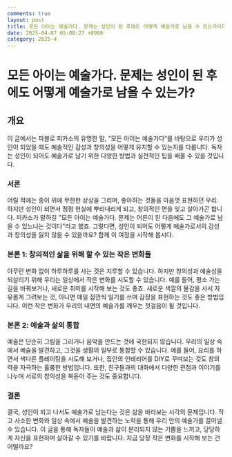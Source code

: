 ```yaml
---
comments: true
layout: post
title: 모든 아이는 예술가다. 문제는 성인이 된 후에도 어떻게 예술가로 남을 수 있는가이다. 에 대해서
date: 2025-04-07 05:00:27 +0900
category: 2025-4
---
```


# 모든 아이는 예술가다. 문제는 성인이 된 후에도 어떻게 예술가로 남을 수 있는가?

## 개요
이 글에서는 파블로 피카소의 유명한 말, "모든 아이는 예술가다"를 바탕으로 우리가 성인이 되었을 때도 예술적인 감성과 창의성을 어떻게 유지할 수 있는지를 다룹니다. 독자는 성인이 되어도 예술가로 남기 위한 다양한 방법과 실천적인 팁을 배울 수 있을 것입니다.

### 서론
어릴 적에는 종이 위에 무한한 상상을 그리며, 좋아하는 것들을 마음껏 표현하던 우리. 하지만 성인이 되면서 점점 현실에 뿌리내리게 되고, 창의적인 면을 잊고 살아가곤 합니다. 피카소가 말하길 "모든 아이는 예술가다. 문제는 어른이 된 다음에도 그 예술가로 남을 수 있느냐는 것이다"라고 했죠. 그렇다면, 성인이 되어도 어떻게 예술가로서의 감성과 창의성을 잃지 않을 수 있을까요? 함께 이 여정을 시작해 봅시다.

### 본론 1: 창의적인 삶을 위해 할 수 있는 작은 변화들
아무런 변화 없이 하루하루를 사는 것은 지루할 수 있습니다. 하지만 창의성과 예술성을 되살리기 위해 우리는 일상에서 작은 변화를 시도할 수 있습니다. 예를 들어, 평소 가는 길을 바꿔보거나, 새로운 취미를 시작해 보는 것도 좋죠. 새로운 색깔의 물감을 사서 자유롭게 그려보는 것, 아니면 매일 잠깐씩 일기를 쓰며 감정을 표현하는 것도 좋은 방법입니다. 이런 작은 변화가 우리의 내면의 예술가를 깨우는 첫걸음이 될 것입니다.

### 본론 2: 예술과 삶의 통합
예술은 단순히 그림을 그리거나 음악을 만드는 것에 국한되지 않습니다. 우리의 일상 속에서 예술을 발견하고, 그것을 생활의 일부로 통합할 수 있습니다. 예를 들어, 요리를 하면서 색다른 플레이팅을 시도해 보거나, 집안의 인테리어를 DIY로 꾸며보는 것도 창의력을 자극하는 훌륭한 방법입니다. 또한, 친구들과의 대화에서 다양한 관점과 이야기를 나누며 서로의 창의성을 북돋아 주는 것도 중요합니다.

### 결론
결국, 성인이 되고 나서도 예술가로 남는다는 것은 삶을 바라보는 시각의 문제입니다. 작고 사소한 변화와 일상 속에서 예술을 발견하는 노력을 통해 우리 안의 예술가를 끌어낼 수 있습니다. 이 글을 통해 독자들이 예술과 삶이 분리되지 않는 기쁨을 느끼고, 당당하게 자신을 표현하며 살아갈 수 있기를 바랍니다. 지금 당장 작은 변화를 시작해 보는 건 어떨까요?